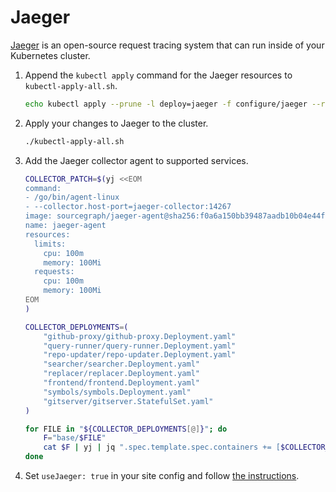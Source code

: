 # Jaeger

[Jaeger](https://github.com/jaegertracing/jaeger) is an open-source request tracing system that can run inside of your Kubernetes cluster.

1.  Append the `kubectl apply` command for the Jaeger resources to `kubectl-apply-all.sh`.

    ```bash
    echo kubectl apply --prune -l deploy=jaeger -f configure/jaeger --recursive >> kubectl-apply-all.sh
    ```

1.  Apply your changes to Jaeger to the cluster.

    ```bash
    ./kubectl-apply-all.sh
    ```

1.  Add the Jaeger collector agent to supported services.

    ```bash
    COLLECTOR_PATCH=$(yj <<EOM
    command:
    - /go/bin/agent-linux
    - --collector.host-port=jaeger-collector:14267
    image: sourcegraph/jaeger-agent@sha256:f0a6a150bb39487aadb10b04e44fdd09efb93e1a14d39b01d4f556a3b0503ea1
    name: jaeger-agent
    resources:
      limits:
        cpu: 100m
        memory: 100Mi
      requests:
        cpu: 100m
        memory: 100Mi
    EOM
    )

    COLLECTOR_DEPLOYMENTS=(
        "github-proxy/github-proxy.Deployment.yaml"
        "query-runner/query-runner.Deployment.yaml"
        "repo-updater/repo-updater.Deployment.yaml"
        "searcher/searcher.Deployment.yaml"
        "replacer/replacer.Deployment.yaml"
        "frontend/frontend.Deployment.yaml"
        "symbols/symbols.Deployment.yaml"
        "gitserver/gitserver.StatefulSet.yaml"
    )

    for FILE in "${COLLECTOR_DEPLOYMENTS[@]}"; do
        F="base/$FILE"
        cat $F | yj | jq ".spec.template.spec.containers += [$COLLECTOR_PATCH]" | jy -o $F
    done
    ```

1.  Set `useJaeger: true` in your site config and follow [the instructions](https://about.sourcegraph.com/docs/config/site/#usejaeger-boolean).
